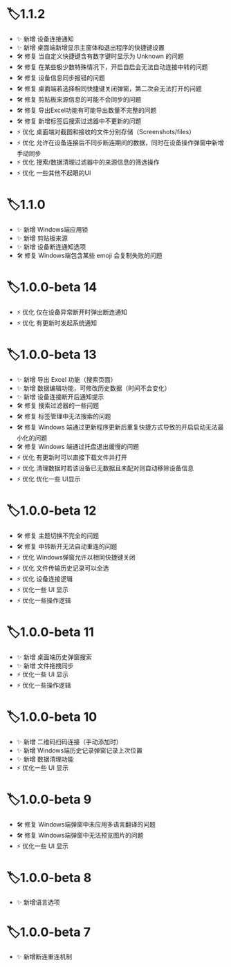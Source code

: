 # 🏷️1.1.2

+ ✨ 新增 设备连接通知
+ ✨ 新增 桌面端新增显示主窗体和退出程序的快捷键设置
+ 🛠️ 修复 当自定义快捷键含有数字键时显示为 Unknown 的问题
+ 🛠️ 修复 在某些极少数特殊情况下，开启自启会无法自动连接中转的问题
+ 🛠️ 修复 设备信息同步报错的问题
+ 🛠️ 修复 桌面端若选择相同快捷键关闭弹窗，第二次会无法打开的问题
+ 🛠️ 修复 剪贴板来源信息的可能不会同步的问题
+ 🛠️ 修复 导出Excel功能有可能导出数量不完整的问题
+ 🛠️ 修复 新增标签后搜索过滤器中不更新的问题
+ ⚡ 优化 桌面端对截图和接收的文件分别存储（Screenshots/files）
+ ⚡ 优化 允许在设备连接后不同步断连期间的数据，同时在设备操作弹窗中新增手动同步
+ ⚡ 优化 搜索/数据清理过滤器中的来源信息的筛选操作
+ ⚡ 优化 一些其他不起眼的UI

# 🏷️1.1.0

+ ✨ 新增 Windows端应用锁
+ ✨ 新增 剪贴板来源
+ ✨ 新增 设备断连通知选项
+ 🛠️ 修复 Windows端包含某些 emoji 会复制失败的问题

# 🏷️1.0.0-beta 14

+ ⚡ 优化 仅在设备异常断开时弹出断连通知
+ ⚡ 优化 有更新时发起系统通知

# 🏷️1.0.0-beta 13

+ ✨ 新增 导出 Excel 功能（搜索页面）
+ ✨ 新增 数据编辑功能，可修改历史数据（时间不会变化）
+ ✨ 新增 设备连接断开后通知提示
+ 🛠️ 修复 搜索过滤器的一些问题
+ 🛠️ 修复 标签管理中无法搜索的问题
+ 🛠️ 修复 Windows 端通过更新程序更新后重复快捷方式导致的开启启动无法最小化的问题
+ 🛠️ 修复 Windows 端通过托盘退出缓慢的问题
+ ⚡ 优化 有更新时可以直接下载文件并打开
+ ⚡ 优化 清理数据时若该设备已无数据且未配对则自动移除设备信息
+ ⚡ 优化 优化一些 UI显示

# 🏷️1.0.0-beta 12

+ 🛠️ 修复 主题切换不完全的问题
+ 🛠️ 修复 中转断开无法自动重连的问题
+ ⚡ 优化 Windows弹窗允许以相同快捷键关闭
+ ⚡ 优化 文件传输历史记录可以全选
+ ⚡ 优化 设备连接逻辑
+ ⚡ 优化一些 UI 显示
+ ⚡ 优化一些操作逻辑

# 🏷️1.0.0-beta 11

+ ✨ 新增 桌面端历史弹窗搜索
+ ✨ 新增 文件拖拽同步
+ ⚡ 优化一些 UI 显示
+ ⚡ 优化一些操作逻辑

# 🏷️1.0.0-beta 10

+ ✨ 新增 二维码扫码连接（手动添加时）
+ ✨ 新增 Windows端历史记录弹窗记录上次位置
+ ✨ 新增 数据清理功能
+ ⚡ 优化一些 UI 显示

# 🏷️1.0.0-beta 9

+ 🛠️ 修复 Windows端弹窗中未应用多语言翻译的问题
+ 🛠️ 修复 Windows端弹窗中无法预览图片的问题
+ ⚡ 优化一些 UI 显示

# 🏷️1.0.0-beta 8

+ ✨ 新增语言选项

# 🏷️1.0.0-beta 7

+ ✨ 新增断连重连机制

